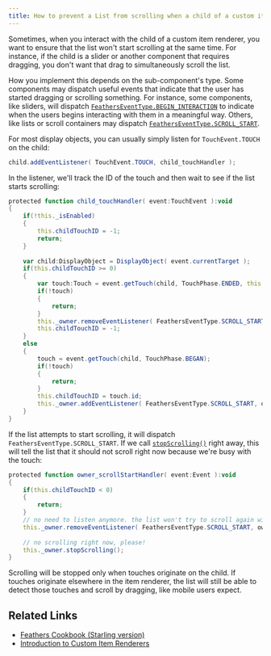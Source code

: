 ```yaml
---
title: How to prevent a List from scrolling when a child of a custom item renderer is touched
---
```


Sometimes, when you interact with the child of a custom item renderer, you want to ensure that the list won't start scrolling at the same time. For instance, if the child is a slider or another component that requires dragging, you don't want that drag to simultaneously scroll the list.

How you implement this depends on the sub-component's type. Some components may dispatch useful events that indicate that the user has started dragging or scrolling something. For instance, some components, like sliders, will dispatch [`FeathersEventType.BEGIN_INTERACTION`](/api-reference/feathers/events/FeathersEventType.html#BEGIN_INTERACTION) to indicate when the users begins interacting with them in a meaningful way. Others, like lists or scroll containers may dispatch [`FeathersEventType.SCROLL_START`](/api-reference/feathers/events/FeathersEventType.html#SCROLL_START).

For most display objects, you can usually simply listen for `TouchEvent.TOUCH` on the child:

```actionscript
child.addEventListener( TouchEvent.TOUCH, child_touchHandler );
```

In the listener, we'll track the ID of the touch and then wait to see if the list starts scrolling:

```actionscript
protected function child_touchHandler( event:TouchEvent ):void
{
    if(!this._isEnabled)
    {
        this.childTouchID = -1;
        return;
    }
 
    var child:DisplayObject = DisplayObject( event.currentTarget );
    if(this.childTouchID >= 0)
    {
        var touch:Touch = event.getTouch(child, TouchPhase.ENDED, this.childTouchID);
        if(!touch)
        {
            return;
        }
        this._owner.removeEventListener( FeathersEventType.SCROLL_START, owner_scrollStartHandler );
        this.childTouchID = -1;
    }
    else
    {
        touch = event.getTouch(child, TouchPhase.BEGAN);
        if(!touch)
        {
            return;
        }
        this.childTouchID = touch.id;
        this._owner.addEventListener( FeathersEventType.SCROLL_START, owner_scrollStartHandler );
    }
}
```

If the list attempts to start scrolling, it will dispatch `FeathersEventType.SCROLL_START`. If we call [`stopScrolling()`](</api-reference/feathers/controls/Scroller.html#stopScrolling()>) right away, this will tell the list that it should not scroll right now because we're busy with the touch:

```actionscript
protected function owner_scrollStartHandler( event:Event ):void
{
    if(this.childTouchID < 0)
    {
        return;
    }
    // no need to listen anymore. the list won't try to scroll again with this touch.
    this._owner.removeEventListener( FeathersEventType.SCROLL_START, owner_scrollStartHandler );
 
    // no scrolling right now, please!
    this._owner.stopScrolling();
}
```

Scrolling will be stopped only when touches originate on the child. If touches originate elsewhere in the item renderer, the list will still be able to detect those touches and scroll by dragging, like mobile users expect.

## Related Links

- [Feathers Cookbook (Starling version)](./index.md)
- [Introduction to Custom Item Renderers](../item-renderers.html)
